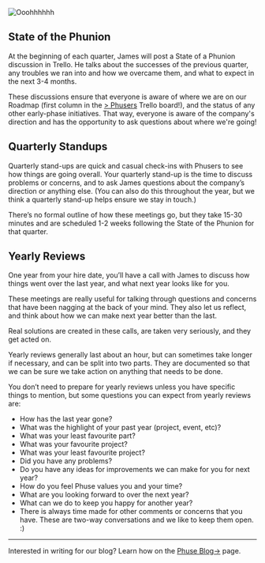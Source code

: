 ![Ooohhhhhh](/img/handbook-gifs/will_smith_o.gif)

## State of the Phunion

At the beginning of each quarter, James will post a State of a Phunion discussion in Trello. He talks about the successes of the previous quarter, any troubles we ran into and how we overcame them, and what to expect in the next 3-4 months.

These discussions ensure that everyone is aware of where we are on our Roadmap (first column in the [> Phusers](https://trello.com/b/r35f4LdH/phusers) Trello board!), and the status of any other early-phase initiatives. That way, everyone is aware of the company's direction and has the opportunity to ask questions about where we're going!

## Quarterly Standups

Quarterly stand-ups are quick and casual check-ins with Phusers to see how things are going overall. Your quarterly stand-up is the time to discuss problems or concerns, and to ask James questions about the company’s direction or anything else. (You can also do this throughout the year, but we think a quarterly stand-up helps ensure we stay in touch.)

There’s no formal outline of how these meetings go, but they take 15-30 minutes and are scheduled 1-2 weeks following the State of the Phunion for that quarter.

## Yearly Reviews

One year from your hire date, you’ll have a call with James to discuss how things went over the last year, and what next year looks like for you.

These meetings are really useful for talking through questions and concerns that have been nagging at the back of your mind. They also let us reflect, and think about how we can make next year better than the last.

Real solutions are created in these calls, are taken very seriously, and they get acted on.

Yearly reviews generally last about an hour, but can sometimes take longer if necessary, and can be split into two parts. They are documented so that we can be sure we take action on anything that needs to be done.

You don’t need to prepare for yearly reviews unless you have specific things to mention, but some questions you can expect from yearly reviews are:

- How has the last year gone?
- What was the highlight of your past year (project, event, etc)?
- What was your least favourite part?
- What was your favourite project?
- What was your least favourite project?
- Did you have any problems?
- Do you have any ideas for improvements we can make for you for next year?
- How do you feel Phuse values you and your time?
- What are you looking forward to over the next year?
- What can we do to keep you happy for another year?
- There is always time made for other comments or concerns that you have. These are two-way conversations and we like to keep them open. :)

---

Interested in writing for our blog? Learn how on the [Phuse Blog&#8594;](/The_Basics/Phuse_Blog) page.